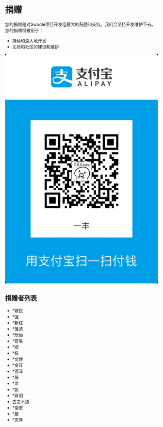 # 捐赠
您的捐赠是对Swoole项目开发组最大的鼓励和支持。我们会坚持开发维护下去。 您的捐赠将被用于：

  - 持续和深入地开发
  - 文档和社区的建设和维护
  
![捐赠](Resource/donate.png)

## 捐赠者列表
* *建民
* *强
* *新红
* *雏清
* *欣怡
* *奇昊
* *顺
* *栋
* *文博
* *金旺
* *德泽
* *展
* *龙
* *凯
* *政明
* 古之不道
* *俊宏
* *晨
* *恩泽
<script>
    var _hmt = _hmt || [];
    (function() {
        var hm = document.createElement("script");
        hm.src = "https://hm.baidu.com/hm.js?4c8d895ff3b25bddb6fa4185c8651cc3";
        var s = document.getElementsByTagName("script")[0];
        s.parentNode.insertBefore(hm, s);
    })();
</script>   